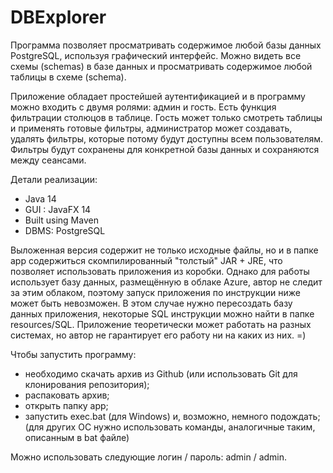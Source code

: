 # DBExplorer
Программа позволяет просматривать содержимое любой базы данных PostgreSQL, используя графический интерфейс. Можно видеть все схемы (schemas) в базе данных и просматривать содержимое любой таблицы в схеме (schema). 

Приложение обладает простейшей аутентификацией и в программу можно входить с двумя ролями: админ и гость. Есть функция фильтрации столюцов в таблице.
Гость может только смотреть таблицы и применять готовые фильтры, администратор может создавать, удалять фильтры, которые потому будут доступны всем пользователям. Фильтры будут сохранены для конкретной базы данных и сохраняются между сеансами.

Детали реализации:
- Java 14
- GUI : JavaFX 14
- Built using Maven
- DBMS: PostgreSQL

Выложенная версия содержит не только исходные файлы, но и в папке app содержиться скомпилированный "толстый" JAR + JRE, что позволяет использовать приложения из коробки. 
Однако для работы использует базу данных, размещённую в облаке Azure, автор не следит за этим облаком, поэтому запуск приложения по инструкции ниже может быть невозможен. В этом случае нужно пересоздать базу данных приложения, некоторые SQL инструкции можно найти в папке resources/SQL. 
Приложение теоретически может работать на разных системах, но автор не гарантирует его работу ни на каких из них. =)

Чтобы запустить программу:
- необходимо скачать архив из Github (или использовать Git для клонирования репозитория);
- распаковать архив;
- открыть папку app;
- запустить exec.bat (для Windows) и, возможно, немного подождать;
(для других OC нужно использовать команды, аналогичные таким, описанным в bat файле)

Можно использовать следующие логин / пароль: 
  admin / admin.
